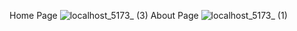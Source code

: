 Home Page
![localhost_5173_ (3)](https://github.com/OzgeCetin43/ModernRealEstate/assets/32112164/8eb10079-e059-483e-a75b-5ffa9e6566c8)
About Page
![localhost_5173_ (1)](https://github.com/OzgeCetin43/ModernRealEstate/assets/32112164/14de37fc-1897-4f3c-9697-32cafeb8d8eb)
